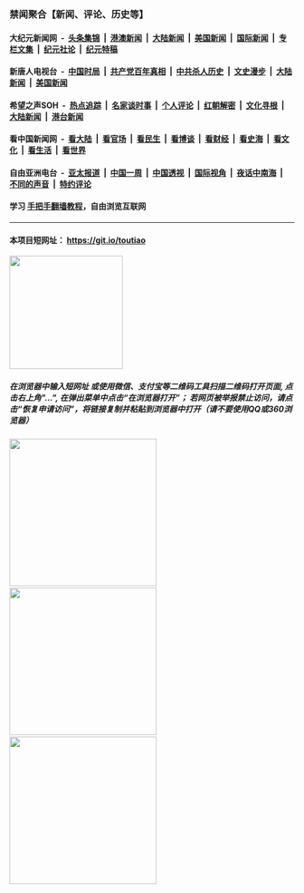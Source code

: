 ### 禁闻聚合【新闻、评论、历史等】

#### 大纪元新闻网 &nbsp;-&nbsp; [头条集锦](indexes/E头条集锦.md?t=02132211) &nbsp;|&nbsp; [港澳新闻](indexes/E港澳新闻.md?t=02132211)  &nbsp;|&nbsp; [大陆新闻](indexes/E大陆新闻.md?t=02132211) &nbsp;|&nbsp; [美国新闻](indexes/E美国新闻.md?t=02132211) &nbsp;|&nbsp; [国际新闻](indexes/E国际新闻.md?t=02132211) &nbsp;|&nbsp; [专栏文集](indexes/E专栏文集.md?t=02132211) &nbsp;|&nbsp; [纪元社论](indexes/E纪元社论.md?t=02132211) &nbsp;|&nbsp; [纪元特稿](indexes/E纪元特稿.md?t=02132211) 

#### 新唐人电视台 &nbsp;-&nbsp; [中国时局](indexes/N中国时局.md?t=02132211) &nbsp;|&nbsp; [共产党百年真相](indexes/N共产党百年真相.md?t=02132211) &nbsp;|&nbsp; [中共杀人历史](indexes/N中共杀人历史.md?t=02132211) &nbsp;|&nbsp; [文史漫步](indexes/N文史漫步.md?t=02132211) &nbsp;|&nbsp; [大陆新闻](indexes/N大陆新闻.md?t=02132211) &nbsp;|&nbsp; [美国新闻](indexes/N美国新闻.md?t=02132211)

#### 希望之声SOH &nbsp;-&nbsp; [热点追踪](indexes/H热点追踪.md?t=02132211) &nbsp;|&nbsp; [名家谈时事](indexes/H名家谈时事.md?t=02132211) &nbsp;|&nbsp; [个人评论](indexes/H个人评论.md?t=02132211)  &nbsp;|&nbsp; [红朝解密](indexes/H红朝解密.md?t=02132211) &nbsp;|&nbsp; [文化寻根](indexes/H文化寻根.md?t=02132211) &nbsp;|&nbsp; [大陆新闻](indexes/H大陆新闻.md?t=02132211) &nbsp;|&nbsp; [港台新闻](indexes/H港台新闻.md?t=02132211)

#### 看中国新闻网 &nbsp;-&nbsp; [看大陆](indexes/S看大陆.md?t=02132211) &nbsp;|&nbsp; [看官场](indexes/S看官场.md?t=02132211) &nbsp;|&nbsp; [看民生](indexes/S看民生.md?t=02132211)  &nbsp;|&nbsp; [看博谈](indexes/S看博谈.md?t=02132211) &nbsp;|&nbsp; [看财经](indexes/S看财经.md?t=02132211) &nbsp;|&nbsp; [看史海](indexes/S看史海.md?t=02132211) &nbsp;|&nbsp; [看文化](indexes/S看文化.md?t=02132211) &nbsp;|&nbsp; [看生活](indexes/S看生活.md?t=02132211) &nbsp;|&nbsp; [看世界](indexes/S看世界.md?t=02132211)

#### 自由亚洲电台 &nbsp;-&nbsp; [亚太报道](indexes/R亚太报道.md?t=02132211) &nbsp;|&nbsp; [中国一周](indexes/R中国一周.md?t=02132211) &nbsp;|&nbsp; [中国透视](indexes/R中国透视.md?t=02132211)  &nbsp;|&nbsp; [国际视角](indexes/R国际视角.md?t=02132211) &nbsp;|&nbsp; [夜话中南海](indexes/R夜话中南海.md?t=02132211) &nbsp;|&nbsp; [不同的声音](indexes/R不同的声音.md?t=02132211) &nbsp;|&nbsp; [特约评论](indexes/R特约评论.md?t=02132211)

#### 学习 [手把手翻墙教程](https://github.com/gfw-breaker/guides/wiki)，自由浏览互联网

----

#### 本项目短网址： https://git.io/toutiao
<img src="https://raw.githubusercontent.com/gfw-breaker/banned-news/master/scripts/img/qr.png" width="200px"/>  

##### 在浏览器中输入短网址 或使用微信、支付宝等二维码工具扫描二维码打开页面, 点击右上角"...", 在弹出菜单中点击“在浏览器打开”； 若网页被举报禁止访问，请点击“恢复申请访问”，将链接复制并粘贴到浏览器中打开（请不要使用QQ或360浏览器）

<img src="https://raw.githubusercontent.com/gfw-breaker/banned-news/master/scripts/img/1.png" width="260px"/> &nbsp; <img src="https://raw.githubusercontent.com/gfw-breaker/banned-news/master/scripts/img/2.png" width="260px"/> &nbsp; <img src="https://raw.githubusercontent.com/gfw-breaker/banned-news/master/scripts/img/3.png" width="260px"/>
